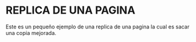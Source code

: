 # REPLICA DE UNA PAGINA 
Este es un pequeño ejemplo de una replica de una pagina la cual es sacar una copia mejorada.
